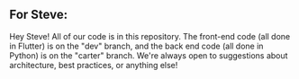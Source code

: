 ## For Steve:

Hey Steve! All of our code is in this repository. The front-end code (all done in Flutter) is on the "dev" branch, and the back end code (all done in Python) is on the "carter" branch. We're always open to suggestions about architecture, best practices, or anything else!
